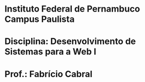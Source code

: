 # Instituto Federal de Pernambuco Campus Paulista
# Disciplina: Desenvolvimento de Sistemas para a Web I
# Prof.: Fabrício Cabral
